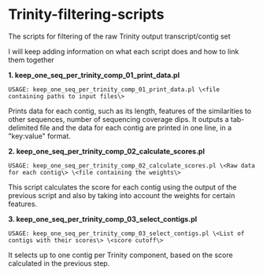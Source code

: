 Trinity-filtering-scripts
=========================

The scripts for filtering of the raw Trinity output transcript/contig set

I will keep adding information on what each script does and how to link them together

<b>1\. keep_one_seq_per_trinity_comp_01_print_data.pl</b>

```
USAGE: keep_one_seq_per_trinity_comp_01_print_data.pl \<file containing paths to input files\>
```

Prints data for each contig, such as its length, features of the similarities to other sequences, number of sequencing coverage dips. It outputs a tab-delimited file and the data for each contig are printed in one line, in a "key:value" format.

<b>2\. keep_one_seq_per_trinity_comp_02_calculate_scores.pl</b>

```
USAGE: keep_one_seq_per_trinity_comp_02_calculate_scores.pl \<Raw data for each contig\> \<file containing the weights\>
```

This script calculates the score for each contig using the output of the previous script and also by taking into account the weights for certain features.

<b>3\. keep_one_seq_per_trinity_comp_03_select_contigs.pl</b>

```
USAGE: keep_one_seq_per_trinity_comp_03_select_contigs.pl \<List of contigs with their scores\> \<score cutoff\>
```

It selects up to one contig per Trinity component, based on the score calculated in the previous step.
